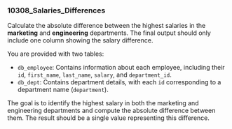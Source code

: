 ### 10308_Salaries_Differences

Calculate the absolute difference between the highest salaries in the **marketing** and **engineering** departments. The final output should only include one column showing the salary difference.

You are provided with two tables:

- `db_employee`: Contains information about each employee, including their `id`, `first_name`, `last_name`, `salary`, and `department_id`.
- `db_dept`: Contains department details, with each `id` corresponding to a department name (`department`).

The goal is to identify the highest salary in both the marketing and engineering departments and compute the absolute difference between them. The result should be a single value representing this difference.

